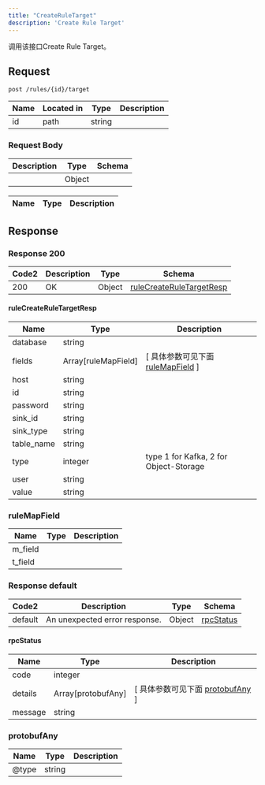 ```yaml
---
title: "CreateRuleTarget"
description: 'Create Rule Target'
---
```

调用该接口Create Rule Target。

## Request


```
post /rules/{id}/target
```

| Name | Located in | Type | Description | 
| ---- | ---------- | ----------- | ----------- | 
| id | path | string |  |  

### Request Body 
| Description | Type | Schema |
| ----------- | ------ | ------ |
|  | Object | [](#) |

#### 

| Name | Type | Description | 
| ---- | ---- | ----------- |  



## Response

### Response  200 
| Code2 | Description | Type | Schema |
| ---- | ----------- | ------ | ------ |
| 200 | OK | Object | [ruleCreateRuleTargetResp](#ruleCreateRuleTargetResp) |

#### ruleCreateRuleTargetResp

| Name | Type | Description | 
| ---- | ---- | ----------- |     
| database | string |  |          
| fields | Array[ruleMapField] |  [ 具体参数可见下面 [ruleMapField](#ruleMapField) ] |       
| host | string |  |      
| id | string |  |      
| password | string |  |      
| sink_id | string |  |      
| sink_type | string |  |      
| table_name | string |  |      
| type | integer | type 1 for Kafka, 2 for Object-Storage |      
| user | string |  |      
| value | string |  |   

### ruleMapField
| Name | Type | Description | 
| ---- | ---- | ----------- |     
| m_field |  |  |      
| t_field |  |  |   



### Response  default 
| Code2 | Description | Type | Schema |
| ---- | ----------- | ------ | ------ |
| default | An unexpected error response. | Object | [rpcStatus](#rpcStatus) |

#### rpcStatus

| Name | Type | Description | 
| ---- | ---- | ----------- |     
| code | integer |  |          
| details | Array[protobufAny] |  [ 具体参数可见下面 [protobufAny](#protobufAny) ] |       
| message | string |  |   

### protobufAny
| Name | Type | Description | 
| ---- | ---- | ----------- |     
| @type | string |  |   



